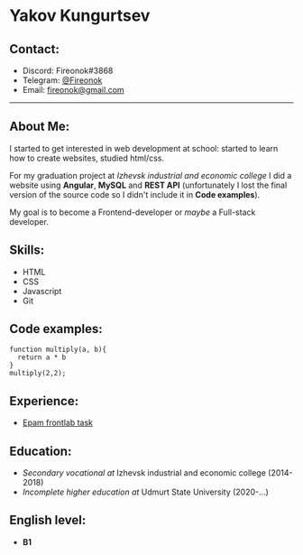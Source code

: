 # Yakov Kungurtsev
## Contact: 
* Discord: Fireonok#3868
* Telegram: [@Fireonok](https://t.me/Fireonok)
* Email: [fireonok@gmail.com](mailto:fireonok@gmail.com)

***

## About Me:
I started to get interested in web development at school: started to learn how to create websites, studied html/css.


For my graduation project at _Izhevsk industrial and economic college_ I did a website using **Angular**, **MySQL** and **REST API** (unfortunately I lost the final version of the source code so I didn't include it in **Code examples**).


My goal is to become a Frontend-developer or _maybe_ a Full-stack developer.

## Skills:
* HTML
* CSS
* Javascript
* Git

## Code examples:
```
function multiply(a, b){
  return a * b
}
multiply(2,2);
```

## Experience:
* [Epam frontlab task](https://github.com/FiReOnok/epam_frontlab_task)

## Education:
* _Secondary vocational at_ Izhevsk industrial and economic college (2014-2018)
* _Incomplete higher education at_ Udmurt State University (2020-\...)

## English level: 
* **B1**